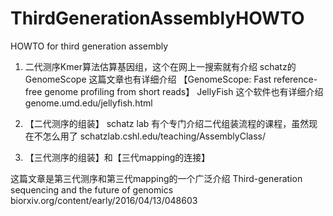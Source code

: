 # ThirdGenerationAssemblyHOWTO

HOWTO for third generation assembly

1. 二代测序Kmer算法估算基因组，这个在网上一搜索就有介绍
schatz的 GenomeScope 这篇文章也有详细介绍 【GenomeScope: Fast reference-free genome profiling from short reads】
JellyFish 这个软件也有详细介绍 genome.umd.edu/jellyfish.html


2. 【二代测序的组装】
schatz lab 有个专门介绍二代组装流程的课程，虽然现在不怎么用了
schatzlab.cshl.edu/teaching/AssemblyClass/


3. 【三代测序的组装】和【三代mapping的连接】

这篇文章是第三代测序和第三代mapping的一个广泛介绍
Third-generation sequencing and the future of genomics
biorxiv.org/content/early/2016/04/13/048603
